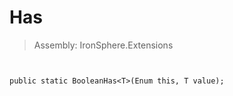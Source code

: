 ﻿

# Has

> Assembly: IronSphere.Extensions



```


public static BooleanHas<T>(Enum this, T value);
```